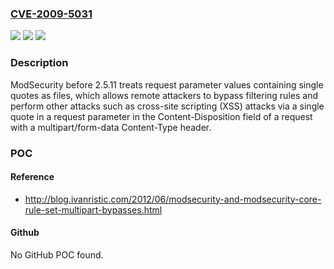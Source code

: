 ### [CVE-2009-5031](https://cve.mitre.org/cgi-bin/cvename.cgi?name=CVE-2009-5031)
![](https://img.shields.io/static/v1?label=Product&message=n%2Fa&color=blue)
![](https://img.shields.io/static/v1?label=Version&message=n%2Fa&color=blue)
![](https://img.shields.io/static/v1?label=Vulnerability&message=n%2Fa&color=brighgreen)

### Description

ModSecurity before 2.5.11 treats request parameter values containing single quotes as files, which allows remote attackers to bypass filtering rules and perform other attacks such as cross-site scripting (XSS) attacks via a single quote in a request parameter in the Content-Disposition field of a request with a multipart/form-data Content-Type header.

### POC

#### Reference
- http://blog.ivanristic.com/2012/06/modsecurity-and-modsecurity-core-rule-set-multipart-bypasses.html

#### Github
No GitHub POC found.

